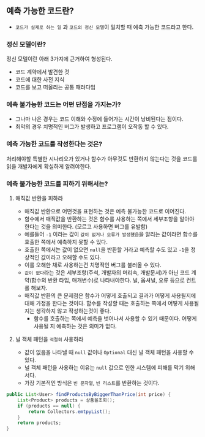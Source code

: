 ## 예측 가능한 코드란?

- `코드가 실제로 하는 일` 과 `코드의 정신 모델`이 일치할 때 예측 가능한 코드라고 한다.

### 정신 모델이란?

정신 모델이란 아래 3가지에 근거하여 형성된다.
- 코드 계약에서 발견한 것
- 코드에 대한 사전 지식
- 코드를 보고 떠올리는 공통 패러다임

### 예측 불가능한 코드는 어떤 단점을 가지는가?

- 그나마 나은 경우는 코드 이해와 수정에 들어가는 시간이 낭비된다는 점이다.
- 최악의 경우 치명적인 버그가 발생하고 프로그램이 오작동 할 수 있다.

### 예측 가능한 코드를 작성한다는 것은?

처리해야할 특별한 시나리오가 있거나 함수가 아무것도 반환하지 않는다는 것을 코드를 읽을 개발자에게 확실하게 알려야한다.

### 예측 불가능한 코드를 피하기 위해서는?

1. 매직값 반환을 피하라
    - 매직값 반환으로 어떤것을 표현하는 것은 예측 불가능한 코드로 이어진다.
    - 함수에서 매직값을 반환하는 것은 함수를 사용하는 쪽에서 세부조항을 알아야 한다는 것을 의미한다. (모르고 사용하면 버그를 유발함)
    - 예를들어 `-1` 이라는 값이 `값이 없거나 오류가 발생헀음`을 알리는 값이라면 함수를 호출한 쪽에서 예측하지 못할 수 있다.
    - 호출한 쪽에서는 값이 없으면 `null`을 반환할 거라고 예측할 수도 있고 `-1`을 정상적인 값이라고 오해할 수도 있다.
    - 이를 오해한 채로 사용하는건 치명적인 버그를 불러올 수 있다.
    - `값이 없다`라는 것은 세부조항(주석, 개발자의 머리속, 개발문서)가 아닌 코드 계약(함수의 반환 타입, 매개변수)로 나타내야한다. 널, 옵셔널, 오류 등으로 컨트롤 해보자.
    - 매직값 반환의 큰 문제점은 함수가 어떻게 호출되고 결과가 어떻게 사용될지에 대해 가정을 한다는 것이다. 함수를 작성할 때는 호출하는 쪽에서 어떻게 사용될 지는 생각하지 않고 작성하는것이 좋다.
      + 함수를 호출하는 쪽에서 예측을 벗어나서 사용할 수 있기 때문이다. 어떻게 사용될 지 예측하는 것은 의미가 없다.

2. 널 객체 패턴을 `적절히` 사용하라
    - 값이 없음을 나타낼 때 `null` 값이나 `Optional` 대신 널 객체 패턴을 사용할 수 있다.
    - 널 객체 패턴을 사용하는 이유는 `null` 값으로 인한 시스템에 피해를 막기 위해서다.
    - 가장 기본적인 방식은 `빈 문자열`, `빈 리스트`를 반환하는 것이다.

```java
public List<User> findProductsByBiggerThanPrice(int price) {
    List<Product> products = 상품을조회();
    if (products == null) {
        return Collectors.emtpyList();
    }
    return products;
}
```



